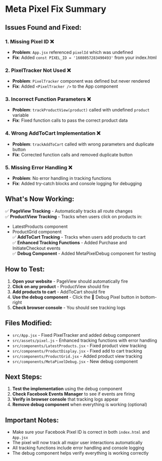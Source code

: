 # Meta Pixel Fix Summary

## Issues Found and Fixed:

### 1. **Missing Pixel ID** ❌
- **Problem**: `App.jsx` referenced `pixelId` which was undefined
- **Fix**: Added `const PIXEL_ID = '1608057283490493'` from your index.html

### 2. **PixelTracker Not Used** ❌
- **Problem**: `PixelTracker` component was defined but never rendered
- **Fix**: Added `<PixelTracker />` to the App component

### 3. **Incorrect Function Parameters** ❌
- **Problem**: `trackProductView(product)` called with undefined `product` variable
- **Fix**: Fixed function calls to pass the correct product data

### 4. **Wrong AddToCart Implementation** ❌
- **Problem**: `trackAddToCart` called with wrong parameters and duplicate button
- **Fix**: Corrected function calls and removed duplicate button

### 5. **Missing Error Handling** ❌
- **Problem**: No error handling in tracking functions
- **Fix**: Added try-catch blocks and console logging for debugging

## What's Now Working:

✅ **PageView Tracking** - Automatically tracks all route changes  
✅ **ProductView Tracking** - Tracks when users click on products in:
   - LatestProducts component
   - ProductGrid component  
✅ **AddToCart Tracking** - Tracks when users add products to cart  
✅ **Enhanced Tracking Functions** - Added Purchase and InitiateCheckout events  
✅ **Debug Component** - Added MetaPixelDebug component for testing  

## How to Test:

1. **Open your website** - PageView should automatically fire
2. **Click on any product** - ProductView should fire
3. **Add products to cart** - AddToCart should fire
4. **Use the debug component** - Click the 🐛 Debug Pixel button in bottom-right
5. **Check browser console** - You should see tracking logs

## Files Modified:

- `src/App.jsx` - Fixed PixelTracker and added debug component
- `src/assets/pixel.js` - Enhanced tracking functions with error handling
- `src/components/LatestProducts.jsx` - Fixed product view tracking
- `src/components/ProductDisplay.jsx` - Fixed add to cart tracking
- `src/components/ProductGrid.jsx` - Added product view tracking
- `src/components/MetaPixelDebug.jsx` - New debug component

## Next Steps:

1. **Test the implementation** using the debug component
2. **Check Facebook Events Manager** to see if events are firing
3. **Verify in browser console** that tracking logs appear
4. **Remove debug component** when everything is working (optional)

## Important Notes:

- Make sure your Facebook Pixel ID is correct in both `index.html` and `App.jsx`
- The pixel will now track all major user interactions automatically
- All tracking functions include error handling and console logging
- The debug component helps verify everything is working correctly
